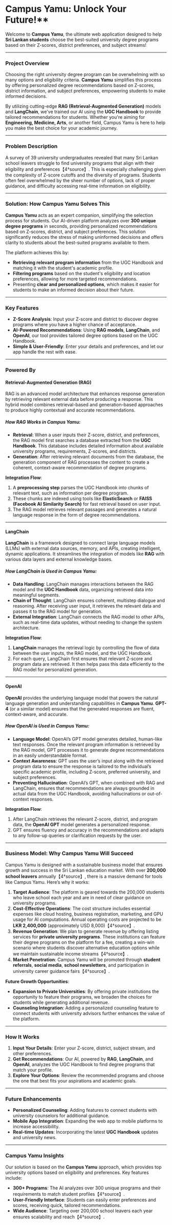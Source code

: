 # Campus Yamu: Unlock Your Future!** 

Welcome to **Campus Yamu**, the ultimate web application designed to help **Sri Lankan students** choose the best-suited university degree programs based on their Z-scores, district preferences, and subject streams! 

---

### **Project Overview**

Choosing the right university degree program can be overwhelming with so many options and eligibility criteria. **Campus Yamu** simplifies this process by offering personalized degree recommendations based on Z-scores, district information, and subject preferences, empowering students to make informed decisions.

By utilizing cutting-edge **RAG (Retrieval-Augmented Generation)** models and **LangChain**, we've trained our AI using the **UGC Handbook** to provide tailored recommendations for students. Whether you're aiming for **Engineering, Medicine, Arts**, or another field, Campus Yamu is here to help you make the best choice for your academic journey.

---

### **Problem Description**

A survey of 39 university undergraduates revealed that many Sri Lankan school leavers struggle to find university programs that align with their eligibility and preferences【4†source】. This is especially challenging given the complexity of Z-score cutoffs and the diversity of programs. Students often feel overwhelmed by the sheer number of options, lack of proper guidance, and difficulty accessing real-time information on eligibility.

---

###  **Solution: How Campus Yamu Solves This**

**Campus Yamu** acts as an expert companion, simplifying the selection process for students. Our AI-driven platform analyzes over **300 unique degree programs** in seconds, providing personalized recommendations based on Z-scores, district, and subject preferences. This solution significantly reduces the stress of making uninformed decisions and offers clarity to students about the best-suited programs available to them.

The platform achieves this by:
- **Retrieving relevant program information** from the UGC Handbook and matching it with the student's academic profile.
- **Filtering programs** based on the student's eligibility and location preferences, allowing for more targeted recommendations.
- Presenting **clear and personalized options**, which makes it easier for students to make an informed decision about their future.

---

### **Key Features**

- **Z-Score Analysis**: Input your Z-score and district to discover degree programs where you have a higher chance of acceptance.
- **AI-Powered Recommendations**: Using **RAG models**, **LangChain**, and **OpenAI**, our tool provides tailored degree options based on the UGC Handbook.
- **Simple & User-Friendly**: Enter your details and preferences, and let our app handle the rest with ease.

---

###  **Powered By**

#### **Retrieval-Augmented Generation (RAG)**
RAG is an advanced model architecture that enhances response generation by retrieving relevant external data before producing a response. This hybrid model combines retrieval-based and generation-based approaches to produce highly contextual and accurate recommendations.

##### **How RAG Works in Campus Yamu**:
- **Retrieval**: When a user inputs their Z-score, district, and preferences, the RAG model first searches a database extracted from the **UGC Handbook**. This database includes detailed information about available university programs, requirements, Z-scores, and districts.
- **Generation**: After retrieving relevant documents from the database, the generation component of RAG processes the content to create a coherent, context-aware recommendation of degree programs.

**Integration Flow**:
1. A **preprocessing step** parses the UGC Handbook into chunks of relevant text, such as information per degree program.
2. These chunks are indexed using tools like **ElasticSearch** or **FAISS (Facebook AI Similarity Search)** for fast retrieval based on user input.
3. The RAG model retrieves relevant passages and generates a natural language response in the form of degree recommendations.

---

#### **LangChain**
**LangChain** is a framework designed to connect large language models (LLMs) with external data sources, memory, and APIs, creating intelligent, dynamic applications. It streamlines the integration of models like **RAG** with various data layers and external knowledge bases.

##### **How LangChain is Used in Campus Yamu**:
- **Data Handling**: LangChain manages interactions between the RAG model and the **UGC Handbook** data, organizing retrieved data into meaningful segments.
- **Chain of Thought**: LangChain ensures coherent, multistep dialogue and reasoning. After receiving user input, it retrieves the relevant data and passes it to the RAG model for generation.
- **External Integration**: LangChain connects the RAG model to other APIs, such as real-time data updates, without needing to change the system architecture.

**Integration Flow**:
1. **LangChain** manages the retrieval logic by controlling the flow of data between the user inputs, the RAG model, and the UGC Handbook.
2. For each query, LangChain first ensures that relevant Z-score and program data are retrieved. It then helps pass this data efficiently to the RAG model for personalized generation.

---

#### **OpenAI**
**OpenAI** provides the underlying language model that powers the natural language generation and understanding capabilities in **Campus Yamu**. **GPT-4** (or a similar model) ensures that the generated responses are fluent, context-aware, and accurate.

##### **How OpenAI is Used in Campus Yamu**:
- **Language Model**: OpenAI’s GPT model generates detailed, human-like text responses. Once the relevant program information is retrieved by the RAG model, GPT processes it to generate degree recommendations in an easily understandable format.
- **Context Awareness**: GPT uses the user’s input along with the retrieved program data to ensure the response is tailored to the individual’s specific academic profile, including Z-score, preferred university, and subject preferences.
- **Preventing Hallucination**: OpenAI’s GPT, when combined with RAG and LangChain, ensures that recommendations are always grounded in actual data from the UGC Handbook, avoiding hallucinations or out-of-context responses.

**Integration Flow**:
1. After LangChain retrieves the relevant Z-score, district, and program data, the **OpenAI GPT** model generates a personalized response.
2. GPT ensures fluency and accuracy in the recommendations and adapts to any follow-up queries or clarification requests by the user.

---

###  **Business Model: Why Campus Yamu Will Succeed**

Campus Yamu is designed with a sustainable business model that ensures growth and success in the Sri Lankan education market. With over **200,000 school leavers** annually【4†source】, there is a massive demand for tools like Campus Yamu. Here’s why it works:

1. **Target Audience**: The platform is geared towards the 200,000 students who leave school each year and are in need of clear guidance on university programs.
2. **Cost-Effective Operations**: The cost structure includes essential expenses like cloud hosting, business registration, marketing, and GPU usage for AI computations. Annual operating costs are projected to be **LKR 2,400,000** (approximately USD 8,000)【4†source】.
3. **Revenue Generation**: We plan to generate revenue by offering listing services for **private university programs**. These institutions can feature their degree programs on the platform for a fee, creating a win-win scenario where students discover alternative education options while we maintain sustainable income streams【4†source】.
4. **Market Penetration**: Campus Yamu will be promoted through **student referrals**, **social media**, **school newsletters**, and participation in university career guidance fairs【4†source】.

**Future Growth Opportunities**:
- **Expansion to Private Universities**: By offering private institutions the opportunity to feature their programs, we broaden the choices for students while generating additional revenue.
- **Counseling Integration**: Adding a personalized counseling feature to connect students with university advisors further enhances the value of the platform.

---

###  **How It Works**

1. **Input Your Details**: Enter your Z-score, district, subject stream, and other preferences.
2. **Get Recommendations**: Our AI, powered by **RAG**, **LangChain**, and **OpenAI**, analyzes the UGC Handbook to find degree programs that match your profile.
3. **Explore Your Options**: Review the recommended programs and choose the one that best fits your aspirations and academic goals.

---

### **Future Enhancements**

- **Personalized Counseling**: Adding features to connect students with university counselors for additional guidance.
- **Mobile App Integration**: Expanding the web app to mobile platforms to increase accessibility.
- **Real-time Updates**: Incorporating the latest **UGC Handbook** updates and university news.

---

### **Campus Yamu Insights**

Our solution is based on the **Campus Yamu** approach, which provides top university options based on eligibility and preferences. Key features include:
  
- **300+ Programs**: The AI analyzes over 300 unique programs and their requirements to match student profiles【4†source】.
- **User-Friendly Interface**: Students can easily enter preferences and scores, receiving quick, tailored recommendations.
- **Wide Audience**: Targeting over 200,000 school leavers each year ensures scalability and reach【4†source】.

